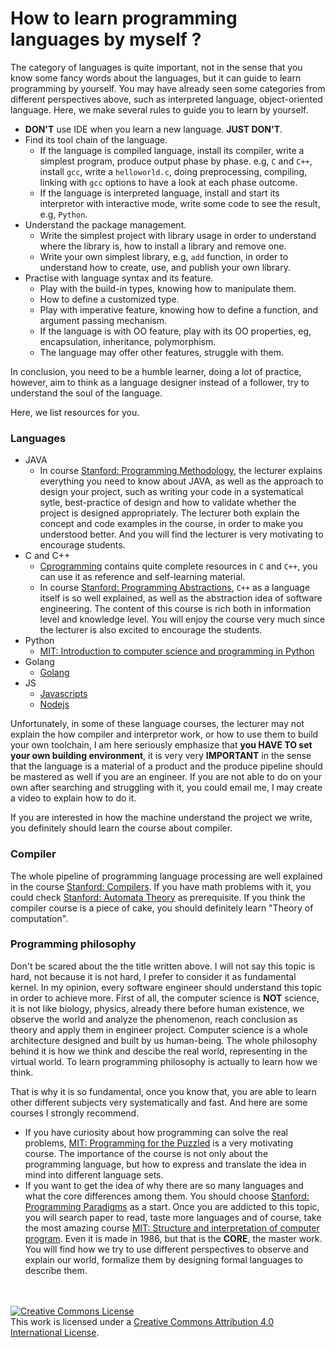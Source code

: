 # How to learn programming languages by myself ?
The category of languages is quite important, not in the sense that you know some fancy words about the languages, but it can guide to learn programming by yourself. You may have already seen some categories from different perspectives above, such as interpreted language, object-oriented language. Here, we make several rules to guide you to learn by yourself.

* __DON'T__ use IDE when you learn a new language. __JUST DON'T__.
* Find its tool chain of the language.
  * If the language is compiled language, install its compiler, write a simplest program, produce output phase by phase. e.g, `C` and `C++`, install `gcc`, write a `helloworld.c`, doing preprocessing, compiling, linking with `gcc` options to have a look at each phase outcome.
  * If the language is interpreted language, install and start its interpretor with interactive mode, write some code to see the result, e.g, `Python`.
* Understand the package management.
  * Write the simplest project with library usage in order to understand where the library is, how to install a library and remove one.
  * Write your own simplest library, e.g, `add` function, in order to understand how to create, use, and publish your own library.
* Practise with language syntax and its feature.
  * Play with the build-in types, knowing how to manipulate them.
  * How to define a customized type.
  * Play with imperative feature, knowing how to define a function, and argument passing mechanism.
  * If the language is with OO feature, play with its OO properties, eg, encapsulation, inheritance, polymorphism.
  * The language may offer other features, struggle with them.

In conclusion, you need to be a humble learner, doing a lot of practice, however, aim to think as a language designer instead of a follower, try to understand the soul of the language.

Here, we list resources for you.

### Languages
* JAVA 
  * In course [Stanford: Programming Methodology](https://see.stanford.edu/Course/CS106A), the lecturer explains everything you need to know about JAVA, as well as the approach to design your project, such as writing your code in a systematical sytle, best-practice of design and how to validate whether the project is designed appropriately. The lecturer both explain the concept and code examples in the course, in order to make you understood better. And you will find the lecturer is very motivating to encourage students.
* C and C++
  * [Cprogramming](https://www.cprogramming.com/) contains quite complete resources in `C` and `C++`, you can use it as reference and self-learning material.
  * In course [Stanford: Programming Abstractions](https://see.stanford.edu/Course/CS106B), `C++` as a language itself is so well explained, as well as the abstraction idea of software engineering. The content of this course is rich both in information level and knowledge level. You will enjoy the course very much since the lecturer is also excited to encourage the students.
* Python
  * [MIT: Introduction to computer science and programming in Python](https://ocw.mit.edu/courses/electrical-engineering-and-computer-science/6-0001-introduction-to-computer-science-and-programming-in-python-fall-2016/)
* Golang
  * [Golang](https://golang.org/)
* JS
  * [Javascripts]()
  * [Nodejs]()

Unfortunately, in some of these language courses, the lecturer may not explain the how compiler and interpretor work, or how to use them to build your own toolchain, I am here seriously emphasize that __you HAVE TO set your own building environment__, it is very very __IMPORTANT__ in the sense that the language is a material of a product and the produce pipeline should be mastered as well if you are an engineer. If you are not able to do on your own after searching and struggling with it, you could email me, I may create a video to explain how to do it.

If you are interested in how the machine understand the project we write, you definitely should learn the course about compiler.
### Compiler
The whole pipeline of programming language processing are well explained in the course [Stanford: Compilers](https://lagunita.stanford.edu/courses/Engineering/Compilers/Fall2014/about). If you have math problems with it, you could check [Stanford: Automata Theory](https://lagunita.stanford.edu/courses/course-v1:ComputerScience+Automata+SelfPaced/about) as prerequisite. If you think the compiler course is a piece of cake, you should definitely learn "Theory of computation".

### Programming philosophy 
Don't be scared about the the title written above. I will not say this topic is hard, not because it is not hard, I prefer to consider it as fundamental kernel. In my opinion, every software engineer should understand this topic in order to achieve more. First of all, the computer science is __NOT__ science, it is not like biology, physics, already there before human existence, we observe the world and analyze the phenomenon, reach conclusion as theory and apply them in engineer project. Computer science is a whole architecture designed and built by us human-being. The whole philosophy behind it is how we think and descibe the real world, representing in the virtual world. To learn programming philosophy is actually to learn how we think.

That is why it is so fundamental, once you know that, you are able to learn other different subjects very systematically and fast. And here are some courses I strongly recommend.

* If you have curiosity about how programming can solve the real problems, [MIT: Programming for the Puzzled](https://ocw.mit.edu/courses/electrical-engineering-and-computer-science/6-s095-programming-for-the-puzzled-january-iap-2018/) is a very motivating course. The importance of the course is not only about the programming language, but how to express and translate the idea in mind into different language sets.
* If you want to get the idea of why there are so many languages and what the core differences among them. You should choose [Stanford: Programming Paradigms](https://see.stanford.edu/Course/CS107) as a start. Once you are addicted to this topic, you will search paper to read, taste more languages and of course, take the most amazing course [MIT: Structure and interpretation of computer program](https://ocw.mit.edu/courses/electrical-engineering-and-computer-science/6-001-structure-and-interpretation-of-computer-programs-spring-2005/). Even it is made in 1986, but that is the __CORE__, the master work. You will find how we try to use different perspectives to observe and explain our world, formalize them by designing formal languages to describe them.


<br /><br /><a rel="license" href="http://creativecommons.org/licenses/by/4.0/"><img alt="Creative Commons License" style="border-width:0" src="https://i.creativecommons.org/l/by/4.0/88x31.png" /></a><br />This work is licensed under a <a rel="license" href="http://creativecommons.org/licenses/by/4.0/">Creative Commons Attribution 4.0 International License</a>.
